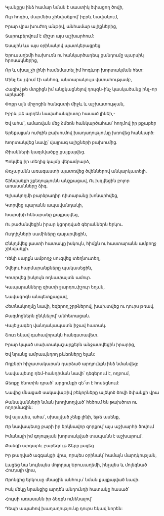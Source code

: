 Կյանքըս ինձ համար նման է սաստիկ ծփացող ծովի,

Ուր հոգիս, մարմնիս շինվածքով՝ իբրև նավակում,

Իրար վրա խուժող անթիվ, անհամար ալիքներից,

Տարուբերվում է միշտ այս աշխարհում:

Եսային ևս այս օրինակով պատկերացրեց

Երուսաղեմի հախուռն ու հանկարծադեպ քանդումը պարսիկ հրոսակներից,

Որ և սխալ չի լինի համեմատել իմ հոգևոր խորտակման հետ:

Մինչ ես չվում էի անհոգ, անտարակույս վստահությամբ,

Հազիվ թե մտքիցն իմ անցկացնելով դույզն-ինչ կասկածանք ինչ-որ արկածի

Փոքր այն միջոցին հանգստի միջև և աշխատության,

Իբրև թե արդեն նավահանգիստը հասած լինեի,-

Եվ ահա՛, ամառվան մեջ ձմեռն հանկարծահաս՝ հողմով իր բքաբեր

Երեքալյան ուժգին բախումով խաղաղությունը խռովեց հանկարծ:

Խորտակվեց նավը՝ վայրագ ալիքների բախումից.

Թիակների կազմվածքը քայքայվեց.

Պոկվեց իր տեղից կայմը վերամբարձ,

Թռչարանն առագաստի պատռվեց ծվեններով անկարկատելի.

Շինվածքի շքեղությունն անշքացավ, Ու խզվեցին բոլոր առասանները ձիգ.

Գլխակողմի բարձրադիր դիտարանը խոնարհվեց,

Կտրվեց պարանն ապավանդակի,

Խարսխի հենարանը քայքայվեց,

Ու բաժանվեցին իրար կցորդված գերաններն երկու.

Ուղղիչների սամիները գալարվեցին,

Ընկղմվեց լաստի հատակը իսկույն, հիմքն ու հաստարանն ամբողջ շինվածքի.

Ղեկի սարքն ամբողջ սուզվեց տեղնուտեղ,

Չվելու հարմարանքները պակասեցին,

Կոտրվեց իսկույն ողնափայտն ամուր.

Կապարանները զիստի ջարդուփշուր եղան,

Նավագոգն անպետքացավ,

Հետնակողմը նավի, եզերող շրթներով, խախտվեց ու դուրս թռավ.

Բազմոցներն ընկնելով՝ անհետացան.

Վայելչագեղ վանդակապատն իջավ հատակ.

Շուռ եկավ գահավորակն հանգստավետ.

Իրար կպած տախտակաշարքերն անջատվեցին իրարից,

Եվ նրանց ամրապնդող բևեռները ելան:

Ողբերի հիշատակարան դարձած արդյունքն ինձ նմանվեց:

Նավապետը դեմ-հանդիման նավի՝ դեգերում է, ողբում,

Ձեռքը ծնոտին դրած՝ արցունքի գե՜տ է հոսեցնում:

Նավից մնացած սակավաթիվ բեկորները ալեկոծ ծովի ծփանքի վրա

Բանականների նման խողխողված՝ հեծում են թախծոտ ու ողորմագին:

Եվ այսպես, ահա՛, սխալված չենք լինի, եթե ասենք,

Որ նավապետը բարի իր երկնավոր զորքով՝ այս աշխարհի ծովում

Իմանալի իմ գոյության խորտակված տապանն է աշխարում.

Քանզի արդարև բարեգութ Տերը լացեց

Իր թաղված ազգակցի վրա, որպես օրինակ՝ համայն մարդկության,

Լացեց նա նույնպես մոլորյալ Երուսաղեմի, ինչպես և մոլեգնած Հուդայի վրա,

Որոնցից երկուսը մնացին անհույս՝ նման քայքայված նավի.

Իսկ մեկը նրանցից արդեն անդունդի հատակը հասած՝

Հույսի առասանն իր ձեռքն ունենալով՝

Դեպի ապահով խաղաղությունը դուրս եկավ նորեն: